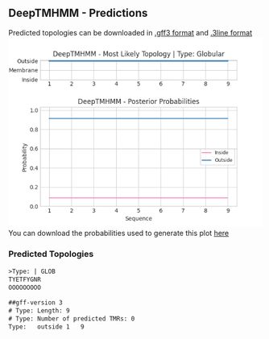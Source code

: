 ## DeepTMHMM - Predictions
Predicted topologies can be downloaded in [.gff3 format](TMRs.gff3) and [.3line format](predicted_topologies.3line)
![picture](plot.png)
You can download the probabilities used to generate this plot [here](Type:_probs.csv)
### Predicted Topologies
```
>Type: | GLOB
TYETFYGNR
OOOOOOOOO

```


```
##gff-version 3
# Type: Length: 9
# Type: Number of predicted TMRs: 0
Type:	outside	1	9				

```
